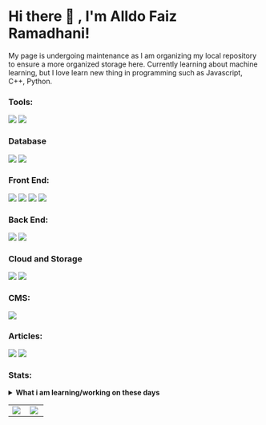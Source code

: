 # Hi there 👋 , I'm Alldo Faiz Ramadhani!

My page is undergoing maintenance as I am organizing my local repository to ensure a more organized storage here.
Currently learning about machine learning, but I love learn new thing in programming such as Javascript, C++, Python.

### Tools:

<p>
    <img src="https://img.shields.io/badge/Text%20Editor-Visual%20Studio%20Code-blue?&logo=visual%20studio%20code&logoColor=blue" />
    <img src="https://img.shields.io/badge/postgresql-4169e1?style=for-the-badge&logo=postgresql&logoColor=white" />

</p>

### Database

<p>
    <img src="https://img.shields.io/badge/postgresql-4169e1?style=for-the-badge&logo=postgresql&logoColor=white" />
    <img src="https://img.shields.io/badge/-MongoDB-4DB33D?style=flat&logo=mongodb&logoColor=FFFFFF" />
</p>

### Front End:

<p>
    <img src="https://img.shields.io/badge/html5-%23E34F26.svg?style=for-the-badge&logo=html5&logoColor=white"/>
    <img src="https://img.shields.io/badge/javascript-%23323330.svg?style=for-the-badge&logo=javascript&logoColor=%23F7DF1E"/>
    <img src="https://img.shields.io/badge/-ReactJs-61DAFB?logo=react&logoColor=white&style=for-the-badge"/>
    <img src="https://img.shields.io/badge/next.js-000000?style=for-the-badge&logo=nextdotjs&logoColor=white"/>
</p>

### Back End:

<p>
    <img src="https://img.shields.io/badge/python-3670A0?style=for-the-badge&logo=python&logoColor=ffdd54"/>
    <img src="https://img.shields.io/badge/javascript-%23323330.svg?style=for-the-badge&logo=javascript&logoColor=%23F7DF1E"/>
</p>

### Cloud and Storage

<p>
    <img src="https://img.shields.io/badge/firebase-%23039BE5.svg?style=for-the-badge&logo=firebase"/>
    <img src="https://img.shields.io/badge/GoogleCloud-%234285F4.svg?style=for-the-badge&logo=google-cloud&logoColor=white"/>
</p>

### CMS:

<p>
    <img src="https://img.shields.io/badge/Wordpress-21759B?style=flat&logo=wordpress&logoColor=white"/>
</p>

### Articles:

<p>
    <img src="https://img.shields.io/badge/Medium-12100E?style=flat&logo=medium&logoColor=white"/>  
    <img src="https://img.shields.io/badge/LinkedIn-0A66C2?style=flat&logo=linkedin&logoColor=white"/>
</p>

### Stats:

<details>
 <summary><strong>What i am learning/working on these days</strong></summary>
    - 🔭 I’m currently work at Multi Kontrol Nusantara, Bakrie Company </br>
    - 📫 How to reach me: <a href="alldofaiz@gmail.com">Email me!</a>  </br>
    - 😄 Pronouns: He/Him </br>
</details>
<table>
    <tr>
        <td>
            <img align='left' src = "https://github-readme-streak-stats.herokuapp.com/?user=alldofaiz&theme=dark">
        </td>
         <td>
            <img align='left' src = "https://github-readme-stats.vercel.app/api/top-langs/?username=alldofaiz&&layout=compact&langs_count=6">
        </td>
    </tr>
</table>
